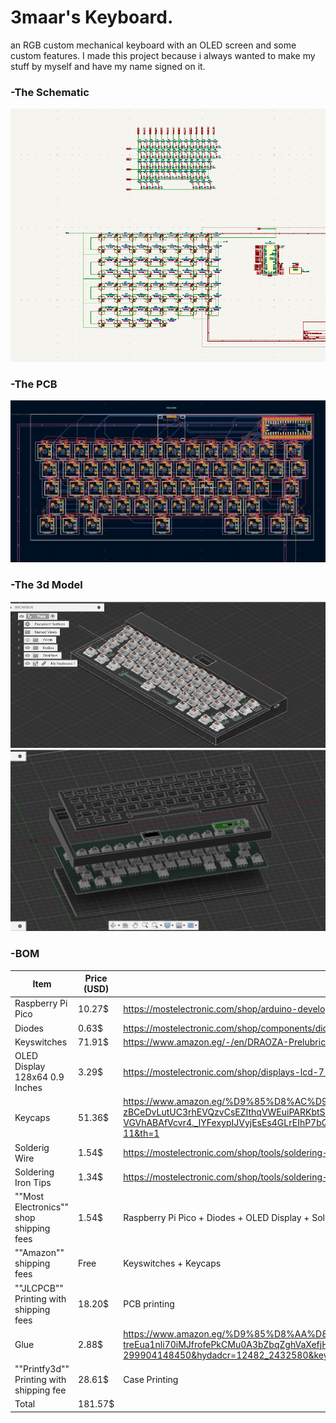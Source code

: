 # 3maar's Keyboard.
an RGB custom mechanical keyboard with an OLED screen and some custom features.
I made this project because i always wanted to make my stuff by myself and have my name signed on it.

### -The Schematic
![alt text](SCHEM.png)
### -The PCB
![alt text](PCB.png)
### -The 3d Model
![alt text](<CAD assemled.jpg>)![alt text](CAD.png)
### -BOM
| Item                                     | Price (USD) | Link                                                                                                                                                                                                                                                                                                                                                                                                                                                                                                                                                                                                                                                                                                                                                                                                                                                                                                                               |
|------------------------------------------|-------------|------------------------------------------------------------------------------------------------------------------------------------------------------------------------------------------------------------------------------------------------------------------------------------------------------------------------------------------------------------------------------------------------------------------------------------------------------------------------------------------------------------------------------------------------------------------------------------------------------------------------------------------------------------------------------------------------------------------------------------------------------------------------------------------------------------------------------------------------------------------------------------------------------------------------------------|
| Raspberry Pi Pico                        | 10.27$      | https://mostelectronic.com/shop/arduino-development-boards/raspberry-pi/raspberry-pi-pico/                                                                                                                                                                                                                                                                                                                                                                                                                                                                                                                                                                                                                                                                                                                                                                                                                                         |
| Diodes                                   | 0.63$       | https://mostelectronic.com/shop/components/diodes/zener-diode-bzx79-c5v1-6-2-volt/                                                                                                                                                                                                                                                                                                                                                                                                                                                                                                                                                                                                                                                                                                                                                                                                                                                 |
| Keyswitches                              | 71.91$      | https://www.amazon.eg/-/en/DRAOZA-Prelubricated-Compatible-Mechanical-Keyboard/dp/B0B28SBHJR/ref=sr_1_9?crid=2ZSA9Y9TXJIQU&ie=UTF8&useRedirectOnSuccess=1&ref_=dex_glow_signin&path=/-/en/DRAOZA-Prelubricated-Compatible-Mechanical-Keyboard/dp/B0B28SBHJR/ref=sr_1_9                                                                                                                                                                                                                                                                                                                                                                                                                                                                                                                                                                                                                                                             |
| OLED Display 128x64 0.9 Inches           | 3.29$       | https://mostelectronic.com/shop/displays-lcd-7-seg-led/lcd-modules-displays-lcd-7-seg-led/0-96%e2%80%b3-oled-4pin-lcd-led-display-module-i2c-iic-communicate-white-128x64/                                                                                                                                                                                                                                                                                                                                                                                                                                                                                                                                                                                                                                                                                                                                                         |
| Keycaps                                  | 51.36$      | https://www.amazon.eg/%D9%85%D8%AC%D9%85%D9%88%D8%B9%D8%A9-%D9%85%D9%81%D8%A7%D8%AA%D9%8A%D8%AD-%D9%84%D8%AA%D8%B1%D9%82%D9%8A%D8%A9-%D8%A7%D9%84%D9%83%D9%8A%D8%A8%D9%88%D8%B1%D8%AF-%D8%B1%D9%8A%D8%B2%D8%B1/dp/B098FDBDVV/ref=sr_1_11?crid=11CCRXD3XXHY0&dib=eyJ2IjoiMSJ9.IoSyuomUT9a7uIV4152iCVzPVT-zBCeDvLutUC3rhEVQzvCsEZIthqVWEuiPARKbtS5ut2TM7iPhd_U87qdi4PzGNpmQHtQFhRYy3oU9c07H-WlTUexws5OHtur0l-TdohIn__wOwa42QfTezMwcD-IuxeHut4b0B8fQxsNZQJ_AQY1MZAU0Nm6jsHb6JY6rSpQRaaREp_VyYzbF-AIt3CgzjcJQOXzezvodjy0iSN_U9VfDGDOPdvEbvdyR8AEuBfEVLV-TtYq3DYMmx9cC2DfRdK3YC-VGVhABAfVcvr4._IYFexypIJVyjEsEs4GLrEIhP7bQGJnTHxSv417fOG0&dib_tag=se&keywords=%D8%A7%D8%BA%D8%B7%D9%8A%D8%A9%2B%D9%85%D9%81%D8%A7%D8%AA%D9%8A%D8%AD%2B%D9%83%D9%8A%D8%A8%D9%88%D8%B1%D8%AF&qid=1753749297&sprefix=%D8%A7%D8%BA%D8%B7%D9%8A%D8%A9%2B%D9%85%D9%81%D8%A7%D8%AA%D9%8A%D8%AD%2B%D9%83%D9%8A%D8%A8%D9%88%D8%B1%D8%AF%2Caps%2C135&sr=8-11&th=1 |
| Solderig Wire                            | 1.54$       | https://mostelectronic.com/shop/tools/soldering-desoldering/solder-wire-singapore-25g-0-6mm-70-30-singapore/                                                                                                                                                                                                                                                                                                                                                                                                                                                                                                                                                                                                                                                                                                                                                                                                                       |
| Soldering Iron Tips                      | 1.34$       | https://mostelectronic.com/shop/tools/soldering-desoldering/soldering-iron-station-tips-5pcs/                                                                                                                                                                                                                                                                                                                                                                                                                                                                                                                                                                                                                                                                                                                                                                                                                                      |
| ""Most Electronics""  shop shipping fees | 1.54$       | Raspberry Pi Pico + Diodes + OLED Display + Soldering Wire + Soldering Iron Tips                                                                                                                                                                                                                                                                                                                                                                                                                                                                                                                                                                                                                                                                                                                                                                                                                                                   |
| ""Amazon"" shipping fees                 | Free        | Keyswitches + Keycaps                                                                                                                                                                                                                                                                                                                                                                                                                                                                                                                                                                                                                                                                                                                                                                                                                                                                                                              |
| ""JLCPCB"" Printing with shipping fees   | 18.20$      | PCB printing                                                                                                                                                                                                                                                                                                                                                                                                                                                                                                                                                                                                                                                                                                                                                                                                                                                                                                                       |
| Glue                                     | 2.88$       | https://www.amazon.eg/%D9%85%D8%AA%D8%B9%D8%AF%D8%AF-%D8%A7%D9%84%D8%A7%D8%B3%D8%AA%D8%AE%D8%AF%D8%A7%D9%85%D8%A7%D8%AA-%D9%85%D9%88%D8%AF%D9%8A%D9%84-%D8%A7%D9%83%D9%81%D9%8A%D9%83%D8%B3%D8%8C-200/dp/B07MCQWCQV/ref=sr_1_2_sspa?adgrpid=127622644738&dib=eyJ2IjoiMSJ9.Rf2A_6F5nfZcD1RmeMcJpFQSRa30viTUIw-x_MyzMeJ1AiD2L1bPRZDLmLnoLul1KYhFy_QSjzfgK-treEua1nli70iMJfrofePkCMu0A3bZbqZghVaXefjHYOZD614siKel_O5CUiHmfKKwenZMTNJF8zwEuxDhdqLnKAa5aG3003BbwqbkiEX-bVfT4IPh4PeIABdhXn1ufM_4d2KFKYwFknr8jXtUKS1VHAnI68jTP1qhWldfy3qOXI_vLdi32eYgrURm7qCcVfkfI7C9uzjB9BGFt9hC48oXCFNjeI0.VBGY9t3wS5zmli7nohzKlfATAdpz18BlYceCK70TaR8&dib_tag=se&hvadid=669800591195&hvdev=c&hvlocphy=9195686&hvnetw=g&hvqmt=e&hvrand=10375869494463082146&hvtargid=kwd-299904148450&hydadcr=12482_2432580&keywords=plastic+glue&mcid=4f501f1c5bf83f238f209bec23c2ac0c&qid=1753884036&sr=8-2-spons&sp_csd=d2lkZ2V0TmFtZT1zcF9hdGY&psc=1                |
| ""Printfy3d"" Printing with shipping fee | 28.61$      | Case Printing                                                                                                                                                                                                                                                                                                                                                                                                                                                                                                                                                                                                                                                                                                                                                                                                                                                                                                                      |
| Total                                    | 181.57$     |                                                                                                                                                                                                                                                                                                                                                                                                                                                                                                                                                                                                                                                                                                                                                                                                                                                                                                                                    |
